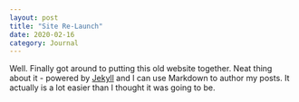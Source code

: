 ```yaml
---
layout: post
title: "Site Re-Launch"
date: 2020-02-16
category: Journal
---
```


Well. Finally got around to putting this old website together. Neat thing about it - powered by [Jekyll](http://jekyllrb.com) and I can use Markdown to author my posts. It actually is a lot easier than I thought it was going to be.

